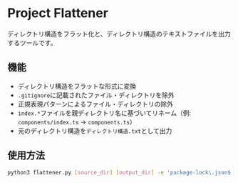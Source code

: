 # Project Flattener

ディレクトリ構造をフラット化と、ディレクトリ構造のテキストファイルを出力するツールです。

## 機能

- ディレクトリ構造をフラットな形式に変換
- `.gitignore`に記載されたファイル・ディレクトリを除外
- 正規表現パターンによるファイル・ディレクトリの除外
- `index.*`ファイルを親ディレクトリ名に基づいてリネーム（例: `components/index.ts` → `components.ts`）
- 元のディレクトリ構造を`ディレクトリ構造.txt`として出力

## 使用方法

```bash
python3 flattener.py [source_dir] [output_dir] -e 'package-lock\.json$' '\.(svg|png|gif)$'
```
